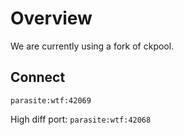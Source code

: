 Overview
========

We are currently using a fork of ckpool.

Connect
-------
`parasite:wtf:42069`

High diff port: `parasite:wtf:42068`
